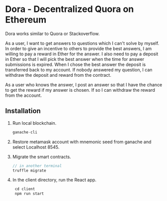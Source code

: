 # Dora - Decentralized Quora on Ethereum

Dora works similar to Quora or Stackoverflow. 

As a user, I want to get answers to questions which I can't solve by myself. In order to give an incentive to others to provide the best answers,  I am willing to pay a reward in Ether for the answer. I also need to pay a deposit in Ether so that I will pick the best answer when the time for answer submissions is expired. When I chose the best answer the deposit is transferred back to my account. If nobody answered my question, I can withdraw the deposit and reward from the contract.

As a user who knows the answer, I post an answer so that I have the chance to get the reward if my answer is chosen. If so I can withdraw the reward from the account.

## Installation

1. Run local blockchain.
    ```javascript
    ganache-cli
    ```
2. Restore metamask account with mnemonic seed from ganache and select Localhost 8545.

3. Migrate the smart contracts.
    ```javascript
    // in another terminal
    truffle migrate
    ```
4. In the client directory, run the React app. 
   ```javascript
    cd client
    npm run start
   ```

